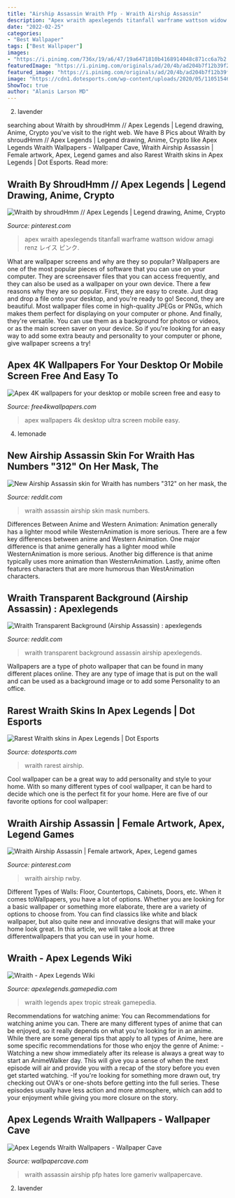 ```yaml
---
title: "Airship Assassin Wraith Pfp - Wraith Airship Assassin"
description: "Apex wraith apexlegends titanfall warframe wattson widow amagi renz レイス ピンク"
date: "2022-02-25"
categories:
- "Best Wallpaper"
tags: ["Best Wallpaper"]
images:
- "https://i.pinimg.com/736x/19/a6/47/19a6471810b4168914048c871cc6a7b2.jpg"
featuredImage: "https://i.pinimg.com/originals/ad/20/4b/ad204b7f12b39f2e71bef5fc80a48135.png"
featured_image: "https://i.pinimg.com/originals/ad/20/4b/ad204b7f12b39f2e71bef5fc80a48135.png"
image: "https://cdn1.dotesports.com/wp-content/uploads/2020/05/11051546/Wraith-Airship-Assassin.jpg"
ShowToc: true
author: "Alanis Larson MD"
---
```



2. lavender 

	

		
searching about Wraith by shroudHmm // Apex Legends | Legend drawing, Anime, Crypto you've visit to the right web. We have 8 Pics about Wraith by shroudHmm // Apex Legends | Legend drawing, Anime, Crypto like Apex Legends Wraith Wallpapers - Wallpaper Cave, Wraith Airship Assassin | Female artwork, Apex, Legend games and also Rarest Wraith skins in Apex Legends | Dot Esports. Read more:
		
    
## Wraith By ShroudHmm // Apex Legends | Legend Drawing, Anime, Crypto

<img loading=lazy src="https://i.pinimg.com/736x/19/a6/47/19a6471810b4168914048c871cc6a7b2.jpg" onerror="this.onerror=null;this.src='https://tse1.mm.bing.net/th?id=OIP.GC17TilYTQB5db_Bn1jEWgHaLG&amp;pid=15.1';" alt="Wraith by shroudHmm // Apex Legends | Legend drawing, Anime, Crypto">

_Source: pinterest.com_

>apex wraith apexlegends titanfall warframe wattson widow amagi renz レイス ピンク. 

	

What are wallpaper screens and why are they so popular?
Wallpapers are one of the most popular pieces of software that you can use on your computer. They are screensaver files that you can access frequently, and they can also be used as a wallpaper on your own device. There a few reasons why they are so popular. First, they are easy to create. Just drag and drop a file onto your desktop, and you're ready to go! Second, they are beautiful. Most wallpaper files come in high-quality JPEGs or PNGs, which makes them perfect for displaying on your computer or phone. And finally, they're versatile. You can use them as a background for photos or videos, or as the main screen saver on your device. So if you're looking for an easy way to add some extra beauty and personality to your computer or phone, give wallpaper screens a try!

    
## Apex 4K Wallpapers For Your Desktop Or Mobile Screen Free And Easy To

<img loading=lazy src="https://free4kwallpapers.com/uploads/originals/2020/04/04/apex-wallpaper.jpg" onerror="this.onerror=null;this.src='https://tse2.mm.bing.net/th?id=OIP.AZQAbDlnrBK83YYg6WCR3AHaEK&amp;pid=15.1';" alt="Apex 4K wallpapers for your desktop or mobile screen free and easy to">

_Source: free4kwallpapers.com_

>apex wallpapers 4k desktop ultra screen mobile easy. 

	

4. lemonade 

    
## New Airship Assassin Skin For Wraith Has Numbers &quot;312&quot; On Her Mask, The

<img loading=lazy src="https://external-preview.redd.it/vHOdiiSIAvAAKInlKUuhqbdxArf97xjNmVWaYb3ujys.jpg?auto=webp&amp;s=7198a55e357284819d070c4405fc71dc97732a79" onerror="this.onerror=null;this.src='https://tse2.mm.bing.net/th?id=OIP.Wv67HeJKkm6K6-SnOWkLOwHaHM&amp;pid=15.1';" alt="New Airship Assassin skin for Wraith has numbers &quot;312&quot; on her mask, the">

_Source: reddit.com_

>wraith assassin airship skin mask numbers. 

	

Differences Between Anime and Western Animation: Animation generally has a lighter mood while WesternAnimation is more serious.
There are a few key differences between anime and Western Animation. One major difference is that anime generally has a lighter mood while WesternAnimation is more serious. Another big difference is that anime typically uses more animation than WesternAnimation. Lastly, anime often features characters that are more humorous than WestAnimation characters.

    
## Wraith Transparent Background (Airship Assassin) : Apexlegends

<img loading=lazy src="https://i.redd.it/pg9slqqtukj21.png" onerror="this.onerror=null;this.src='https://tse4.mm.bing.net/th?id=OIP.0bVv5wMViOfG_9eRFFq1KQHaEK&amp;pid=15.1';" alt="Wraith Transparent Background (Airship Assassin) : apexlegends">

_Source: reddit.com_

>wraith transparent background assassin airship apexlegends. 

	



Wallpapers are a type of photo wallpaper that can be found in many different places online. They are any type of image that is put on the wall and can be used as a background image or to add some Personality to an office.

    
## Rarest Wraith Skins In Apex Legends | Dot Esports

<img loading=lazy src="https://cdn1.dotesports.com/wp-content/uploads/2020/05/11051546/Wraith-Airship-Assassin.jpg" onerror="this.onerror=null;this.src='https://tse3.mm.bing.net/th?id=OIP._J5tk-aPv39hyIQWEkDqFQAAAA&amp;pid=15.1';" alt="Rarest Wraith skins in Apex Legends | Dot Esports">

_Source: dotesports.com_

>wraith rarest airship. 

	

Cool wallpaper can be a great way to add personality and style to your home. With so many different types of cool wallpaper, it can be hard to decide which one is the perfect fit for your home. Here are five of our favorite options for cool wallpaper: 

    
## Wraith Airship Assassin | Female Artwork, Apex, Legend Games

<img loading=lazy src="https://i.pinimg.com/originals/ad/20/4b/ad204b7f12b39f2e71bef5fc80a48135.png" onerror="this.onerror=null;this.src='https://tse1.mm.bing.net/th?id=OIP.mBDM_q0E0nyJlEs2OEXAFAHaK1&amp;pid=15.1';" alt="Wraith Airship Assassin | Female artwork, Apex, Legend games">

_Source: pinterest.com_

>wraith airship rwby. 

	

Different Types of Walls: Floor, Countertops, Cabinets, Doors, etc.
When it comes toWallpapers, you have a lot of options. Whether you are looking for a basic wallpaper or something more elaborate, there are a variety of options to choose from. You can find classics like white and black wallpaper, but also quite new and innovative designs that will make your home look great. In this article, we will take a look at three differentwallpapers that you can use in your home.

    
## Wraith - Apex Legends Wiki

<img loading=lazy src="https://gamepedia.cursecdn.com/apexlegends_gamepedia_en/thumb/9/90/Tropic_Streak_Wraith.png/150px-Tropic_Streak_Wraith.png?version=c43e71c999b54809d26ff89ecea10897" onerror="this.onerror=null;this.src='https://tse2.mm.bing.net/th?id=OIP.yf4pWuWVzo3aiaPcfCaRpQAAAA&amp;pid=15.1';" alt="Wraith - Apex Legends Wiki">

_Source: apexlegends.gamepedia.com_

>wraith legends apex tropic streak gamepedia. 

	

Recommendations for watching anime: You can
Recommendations for watching anime you can. There are many different types of anime that can be enjoyed, so it really depends on what you're looking for in an anime. While there are some general tips that apply to all types of Anime, here are some specific recommendations for those who enjoy the genre of Anime: 
-Watching a new show immediately after its release is always a great way to start an AnimeWalker day. This will give you a sense of when the next episode will air and provide you with a recap of the story before you even get started watching. 
-If you're looking for something more drawn out, try checking out OVA's or one-shots before getting into the full series. These episodes usually have less action and more atmosphere, which can add to your enjoyment while giving you more closure on the story.

    
## Apex Legends Wraith Wallpapers - Wallpaper Cave

<img loading=lazy src="https://wallpapercave.com/wp/wp5041861.png" onerror="this.onerror=null;this.src='https://tse2.mm.bing.net/th?id=OIP.wClsX7ZxE8pmuiVT1BASwQHaEK&amp;pid=15.1';" alt="Apex Legends Wraith Wallpapers - Wallpaper Cave">

_Source: wallpapercave.com_

>wraith assassin airship pfp hates lore gameriv wallpapercave. 

	

2. lavender 

